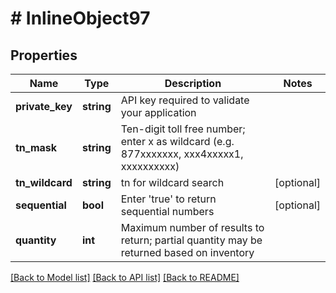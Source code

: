 # # InlineObject97

## Properties

Name | Type | Description | Notes
------------ | ------------- | ------------- | -------------
**private_key** | **string** | API key required to validate your application |
**tn_mask** | **string** | Ten-digit toll free number; enter x as wildcard (e.g. 877xxxxxxx, xxx4xxxxx1, xxxxxxxxxx) |
**tn_wildcard** | **string** | tn for wildcard search | [optional]
**sequential** | **bool** | Enter &#39;true&#39; to return sequential numbers | [optional]
**quantity** | **int** | Maximum number of results to return; partial quantity may be returned based on inventory |

[[Back to Model list]](../../README.md#models) [[Back to API list]](../../README.md#endpoints) [[Back to README]](../../README.md)
